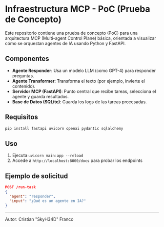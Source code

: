 # Infraestructura MCP - PoC (Prueba de Concepto)

Este repositorio contiene una prueba de concepto (PoC) para una arquitectura MCP (Multi-agent Control Plane) básica,
orientada a visualizar cómo se orquestan agentes de IA usando Python y FastAPI.

## Componentes

- **Agente Responder**: Usa un modelo LLM (como GPT-4) para responder preguntas.
- **Agente Transformer**: Transforma el texto (por ejemplo, invierte el contenido).
- **Servidor MCP (FastAPI)**: Punto central que recibe tareas, selecciona el agente y guarda resultados.
- **Base de Datos (SQLite)**: Guarda los logs de las tareas procesadas.

## Requisitos

```bash
pip install fastapi uvicorn openai pydantic sqlalchemy
```

## Uso

1. Ejecuta `uvicorn main:app --reload`
2. Accede a `http://localhost:8000/docs` para probar los endpoints

## Ejemplo de solicitud

```json
POST /run-task
{
  "agent": "responder",
  "input": "¿Qué es un agente en IA?"
}
```

---
Autor: Cristian "SkyH34D" Franco